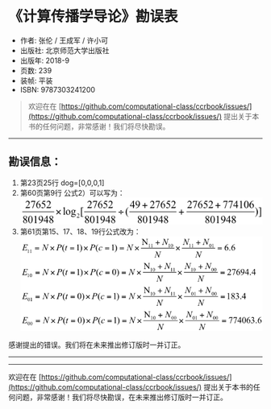# 《计算传播学导论》勘误表


- 作者: 张伦 / 王成军 / 许小可
- 出版社: 北京师范大学出版社
- 出版年: 2018-9
- 页数: 239
- 装帧: 平装
- ISBN: 9787303241200

> 欢迎在在 [https://github.com/computational-class/ccrbook/issues/](https://github.com/computational-class/ccrbook/issues/) 提出关于本书的任何问题，非常感谢！我们将尽快勘误。

---


## 勘误信息：

1. 第23页25行
dog=[0,0,0,1]
1. 第60页第9行
公式2）可以写为：![](./img/p60.png)
1. 第61页第15、17、18、19行公式改为：![](./img/p61.png)



感谢提出的错误。我们将在未来推出修订版时一并订正。

---
---

欢迎在在 [https://github.com/computational-class/ccrbook/issues/](https://github.com/computational-class/ccrbook/issues/) 提出关于本书的任何问题，非常感谢！我们将尽快勘误，在未来推出修订版时一并订正。
